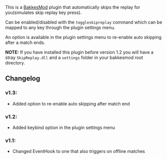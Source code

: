 This is a [BakkesMod](https://www.bakkesmod.com/) plugin that automatically skips the replay for you(simulates skip replay key press). 

Can be enabled/disabled with the `toggleskipreplay` command which can be mapped to any key through the plugin settings menu.

An option is available in the plugin settings menu to re-enable auto skipping after a match ends.

**NOTE:** If you have installed this plugin before version 1.2 you will have a stray `SkipReplay.dll` and a `settings` folder in your bakkesmod root directory.

## Changelog 
### v1.3:
- Added option to re-enable auto skipping after match end
### v1.2: 
- Added keybind option in the plugin settings menu
### v1.1:
- Changed EventHook to one that also triggers on offline matches